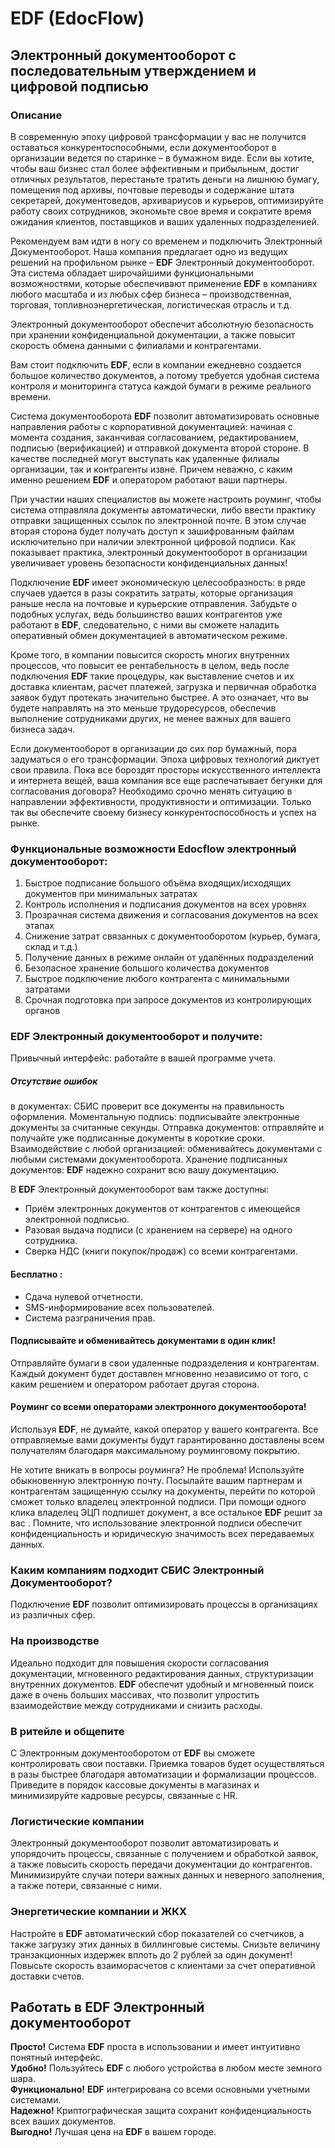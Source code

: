 # EDF (EdocFlow)
## Электронный документооборот с последовательным утверждением и цифровой подписью

### Описание 
В современную эпоху цифровой трансформации у вас не получится оставаться конкурентоспособными, если документооборот в организации ведется по старинке – в бумажном виде. Если вы хотите, чтобы ваш бизнес стал более эффективным и прибыльным, достиг отличных результатов, перестаньте тратить деньги на лишнюю бумагу, помещения под архивы, почтовые переводы и содержание штата секретарей, документоведов, архивариусов и курьеров, оптимизируйте работу своих сотрудников, экономьте свое время и сократите время ожидания клиентов, поставщиков и ваших удаленных подразделенией. 

Рекомендуем вам идти в ногу со временем и подключить Электронный Документооборот. Наша компания предлагает одно из ведущих решений на профильном рынке – **EDF** Электронный документооборот. Эта система обладает широчайшими функциональными возможностями, которые обеспечивают применение **EDF** в компаниях любого масштаба и из любых сфер бизнеса – производственная, торговая, топливноэнергетическая, логистическая отрасль и т.д.

Электронный документооборот обеспечит абсолютную безопасность при хранении конфиденциальной документации, а также повысит скорость обмена данными с филиалами и контрагентами.

Вам стоит подключить **EDF**, если в компании ежедневно создается большое количество документов, а потому требуется удобная система контроля и мониторинга статуса каждой бумаги в режиме реального времени.

Система документооборота **EDF** позволит автоматизировать основные направления работы с корпоративной документацией: начиная с момента создания, заканчивая согласованием, редактированием, подписью (верификацией) и отправкой документа второй стороне. В качестве последней могут выступать как удаленные филиалы организации, так и контрагенты извне. Причем неважно, с каким именно решением **EDF** и оператором работают ваши партнеры.

При участии наших специалистов вы можете настроить роуминг, чтобы система отправляла документы автоматически, либо ввести практику отправки защищенных ссылок по электронной почте. В этом случае вторая сторона будет получать доступ к зашифрованным файлам исключительно при наличии электронной цифровой подписи. Как показывает практика, электронный документооборот в организации увеличивает уровень безопасности конфиденциальных данных!

Подключение **EDF** имеет экономическую целесообразность: в ряде случаев удается в разы сократить затраты, которые организация раньше несла на почтовые и курьерские отправления. Забудьте о подобных услугах, ведь большинство ваших контрагентов уже работают в **EDF**, следовательно, с ними вы сможете наладить оперативный обмен документацией в автоматическом режиме. 

Кроме того, в компании повысится скорость многих внутренних процессов, что повысит ее рентабельность в целом, ведь после подключения **EDF** такие процедуры, как выставление счетов и их доставка клиентам, расчет платежей, загрузка и первичная обработка заявок будут протекать значительно быстрее. А это означает, что вы будете направлять на это меньше трудоресурсов, обеспечив выполнение сотрудниками других, не менее важных для вашего бизнеса задач.

Если документооборот в организации до сих пор бумажный, пора задуматься о его трансформации. Эпоха цифровых технологий диктует свои правила. Пока все бороздят просторы искусственного интеллекта и интернета вещей, ваша компания все еще распечатывает бегунки для согласования договора? Необходимо срочно менять ситуацию в направлении эффективности, продуктивности и оптимизации. Только так вы обеспечите своему бизнесу конкурентоспособность и успех на рынке.

### Функциональные возможности  **Edocflow** электронный документооборот:
1. Быстрое подписание большого объёма входящих/исходящих документов при минимальных затратах 
2. Контроль исполнения и подписания документов на всех уровнях 
3. Прозрачная система движения и согласования документов на всех этапах 
4. Снижение затрат связанных с документооборотом (курьер, бумага, склад и т.д.) 
5. Получение данных в режиме онлайн от удалённых подразделений 
6. Безопасное хранение большого количества документов 
7. Быстрое подключение любого контрагента с минимальными затратами 
8. Срочная подготовка при запросе документов из контролирующих органов 


### **EDF** Электронный документооборот и получите:

Привычный интерфейс: работайте в вашей программе учета.

##### Отсутствие ошибок
в документах: СБИС проверит все документы на правильность оформления.
Моментальную подпись: подписывайте электронные документы за считанные секунды.
Отправка документов: отправляйте и получайте уже подписанные документы в короткие сроки.
Взаимодействие с любой организацией: обменивайтесь документами с любыми системами документооборота.
Хранение подписанных документов: **EDF** надежно сохранит всю вашу документацию.

В **EDF** Электронный документооборот вам также доступны:
* Приём электронных документов от контрагентов с имеющейся электронной подписью.
* Разовая выдача подписи (с хранением на сервере) на одного сотрудника. 
* Сверка НДС (книги покупок/продаж) со всеми контрагентами.

#### Бесплатно :
* Сдача нулевой отчетности.
* SMS-информирование всех пользователей.
* Система разграничения прав.


#### Подписывайте и обменивайтесь документами в один клик!
Отправляйте бумаги в свои удаленные подразделения и контрагентам. Каждый документ будет доставлен мгновенно независимо от того, с каким решением и оператором работает другая сторона.

#### Роуминг со всеми операторами электронного документооборота!
Используя **EDF**, не думайте, какой оператор у вашего контрагента. Все отправляемые вами документы будут гарантированно доставлены всем получателям благодаря максимальному роуминговому покрытию.

Не хотите вникать в вопросы роуминга? Не проблема! Используйте обыкновенную электронную почту. Посылайте вашим партнерам и контрагентам защищенную ссылку на документы, перейти по которой сможет только владелец электронной подписи. При помощи одного клика владелец ЭЦП подпишет документ, а все остальное **EDF** решит за вас . Помните, что использование электронной подписи обеспечит конфиденциальность и юридическую значимость всех передаваемых данных.

### Каким компаниям подходит СБИС Электронный Документооборот?
Подключение **EDF** позволит оптимизировать процессы в организациях из различных сфер.

### На производстве
Идеально подходит для повышения скорости согласования документации, мгновенного редактирования данных, структуризации внутренних документов. **EDF** обеспечит удобный и мгновенный поиск даже в очень больших массивах, что позволит упростить взаимодействие между 
сотрудниками и снизить расходы.

### В ритейле и общепите
С Электронным документооборотом от **EDF** вы сможете контролировать свои поставки. Приемка товаров будет осуществляться в разы быстрее благодаря автоматизации и формализации процессов. Приведите в порядок кассовые документы в магазинах и минимизируйте кадровые ресурсы, связанные с HR.

### Логистические компании
Электронный документооборот позволит автоматизировать и упорядочить процессы, связанные с получением и обработкой заявок, а также повысить скорость передачи документации до контрагентов. Минимизируйте случаи потери важных данных и неверного заполнения, а также потери, связанные с ними.

### Энергетические компании и ЖКХ
Настройте в **EDF** автоматический сбор показателей со счетчиков, а также загрузку этих данных в биллинговые системы. 
Снизьте величину транзакционных издержек вплоть до 2 рублей за один документ! Повысьте скорость взаиморасчетов с клиентами за счет оперативной доставки счетов.

## Работать в **EDF** Электронный документооборот
**Просто!** Система **EDF** проста в использовании и имеет интуитивно понятный интерфейс.  
**Удобно!** Пользуйтесь **EDF** с любого устройства в любом месте земного шара.   
**Функционально!** **EDF** интегрирована со всеми основными учетными системами.   
**Надежно!** Криптографическая защита сохранит конфиденциальность всех ваших документов.   
**Выгодно!** Лучшая цена на **EDF** в вашем городе.    

